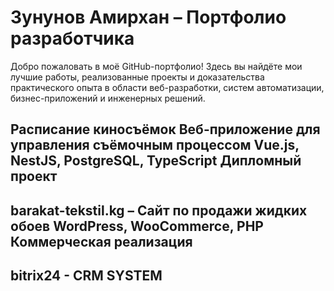 # Зунунов Амирхан – Портфолио разработчика
Добро пожаловать в моё GitHub-портфолио! Здесь вы найдёте мои лучшие работы, реализованные проекты и доказательства практического опыта в области веб-разработки, систем автоматизации, бизнес-приложений и инженерных решений.


## Расписание киносъёмок	Веб-приложение для управления съёмочным процессом	Vue.js, NestJS, PostgreSQL, TypeScript	Дипломный проект

## barakat-tekstil.kg – Сайт по продажи жидких обоев	WordPress, WooCommerce, PHP	Коммерческая реализация

## bitrix24 - CRM SYSTEM 
